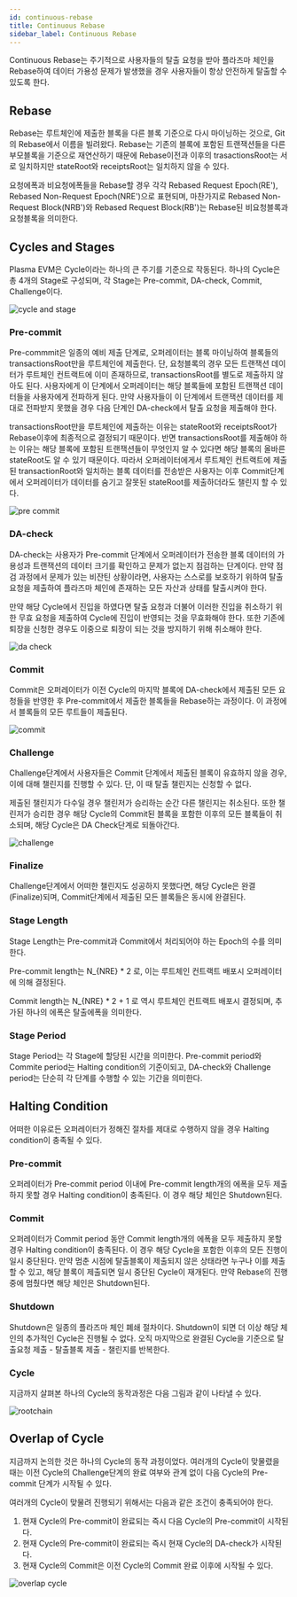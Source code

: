 ```yaml
---
id: continuous-rebase
title: Continuous Rebase
sidebar_label: Continuous Rebase
---
```


Continuous Rebase는 주기적으로 사용자들의 탈출 요청을 받아 플라즈마 체인을 Rebase하여 데이터 가용성 문제가 발생했을 경우 사용자들이 항상 안전하게 탈출할 수 있도록 한다. 


## Rebase
Rebase는 루트체인에 제출한 블록을 다른 블록 기준으로 다시 마이닝하는 것으로, Git의 Rebase에서 이름을 빌려왔다. Rebase는 기존의 블록에 포함된 트랜잭션들을 다른 부모블록을 기준으로 재연산하기 때문에 Rebase이전과 이후의 trasactionsRoot는 서로 일치하지만 stateRoot와 receiptsRoot는 일치하지 않을 수 있다.

요청에폭과 비요청에폭들을 Rebase할 경우 각각 Rebased Request Epoch(RE'), Rebased Non-Request Epoch(NRE')으로 표현되며, 마찬가지로 Rebased Non-Request Block(NRB')와 Rebased Request Block(RB')는 Rebase된 비요청블록과 요청블록을 의미한다.


## Cycles and Stages
Plasma EVM은 Cycle이라는 하나의 큰 주기를 기준으로 작동된다. 하나의 Cycle은 총 4개의 Stage로 구성되며, 각 Stage는 Pre-commit, DA-check, Commit, Challenge이다.

![cycle and stage](assets/learn_advanced_cycle.png)


### Pre-commit

Pre-commmit은 일종의 예비 제출 단계로, 오퍼레이터는 블록 마이닝하여 블록들의 transactionsRoot만을 루트체인에 제출한다. 단, 요청블록의 경우 모든 트랜잭션 데이터가 루트체인 컨트랙트에 이미 존재하므로, transactionsRoot를 별도로 제출하지 않아도 된다. 사용자에게 이 단계에서 오퍼레이터는 해당 블록들에 포함된 트랜잭션 데이터들을 사용자에게 전파하게 된다. 만약 사용자들이 이 단계에서 트랜잭션 데이터를 제대로 전파받지 못했을 경우 다음 단계인 DA-check에서 탈출 요청을 제출해야 한다. 

transactionsRoot만을 루트체인에 제출하는 이유는 stateRoot와 receiptsRoot가 Rebase이후에 최종적으로 결정되기 때문이다. 반면 transactionsRoot를 제출해야 하는 이유는 해당 블록에 포함된 트랜잭션들이 무엇인지 알 수 있다면 해당 블록의 올바른 stateRoot도 알 수 있기 때문이다. 따라서 오퍼레이터에게서 루트체인 컨트랙트에 제출된 transactionRoot와 일치하는 블록 데이터를 전송받은 사용자는 이후 Commit단계에서 오퍼레이터가 데이터를 숨기고 잘못된 stateRoot를 제출하더라도 챌린지 할 수 있다.

![pre commit](assets/learn_advanced_pre_commit.png)


### DA-check

DA-check는 사용자가 Pre-commit 단계에서 오퍼레이터가 전송한 블록 데이터의 가용성과 트랜잭션의 데이터 크기를 확인하고 문제가 없는지 점검하는 단계이다. 만약 점검 과정에서 문제가 있는 비잔틴 상황이라면, 사용자는 스스로를 보호하기 위하여 탈출 요청을 제출하여 플라즈마 체인에 존재하는 모든 자산과 상태를 탈출시켜야 한다.

만약 해당 Cycle에서 진입을 하였다면 탈출 요청과 더불어 이러한 진입을 취소하기 위한 무효 요청을 제출하여 Cycle에 진입이 반영되는 것을 무효화해야 한다. 또한 기존에 퇴장을 신청한 경우도 이중으로 퇴장이 되는 것을 방지하기 위해 취소해야 한다.


![da check](assets/learn_advanced_da_check.png)


### Commit
Commit은 오퍼레이터가 이전 Cycle의 마지막 블록에 DA-check에서 제출된 모든 요청들을 반영한 후 Pre-commit에서 제출한 블록들을 Rebase하는 과정이다. 이 과정에서 블록들의 모든 루트들이 제출된다.

![commit](assets/learn_advanced_commit.png)


### Challenge
Challenge단계에서 사용자들은 Commit 단계에서 제출된 블록이 유효하지 않을 경우, 이에 대해 챌린지를 진행할 수 있다. 단, 이 때 탈출 챌린지는 신청할 수 없다.

제출된 챌린지가 다수일 경우 챌린저가 승리하는 순간 다른 챌린지는 취소된다. 또한 챌린저가 승리한 경우 해당 Cycle의 Commit된 블록을 포함한 이후의 모든 블록들이 취소되며, 해당 Cycle은 DA Check단계로 되돌아간다. 

![challenge](assets/learn_advanced_challenge.png)


### Finalize
Challenge단계에서 어떠한 챌린지도 성공하지 못했다면, 해당 Cycle은 완결(Finalize)되며, Commit단계에서 제출된 모든 블록들은 동시에 완결된다.

### Stage Length
Stage Length는 Pre-commit과 Commit에서 처리되어야 하는 Epoch의 수를 의미한다.


Pre-commit length는 N_{NRE} * 2 로, 이는 루트체인 컨트랙트 배포시 오퍼레이터에 의해 결정된다. 

Commit length는 N_{NRE} * 2 + 1 로 역시 루트체인 컨트랙트 배포시 결정되며, 추가된 하나의 에폭은 탈출에폭을 의미한다.



### Stage Period
Stage Period는 각 Stage에 할당된 시간을 의미한다. Pre-commit period와 Commite period는 Halting condition의 기준이되고, DA-check와 Challenge period는 단순히 각 단계를 수행할 수 있는 기간을 의미한다.

## Halting Condition
어떠한 이유로든 오퍼레이터가 정해진 절차를 제대로 수행하지 않을 경우 Halting condition이 충족될 수 있다.

### Pre-commit
오퍼레이터가 Pre-commit period 이내에 Pre-commit length개의 에폭을 모두 제출하지 못할 경우 Halting condition이 충족된다. 이 경우 해당 체인은 Shutdown된다.


### Commit
오퍼레이터가 Commit period 동안 Commit length개의 에폭을 모두 제출하지 못할 경우 Halting condition이 충족된다. 이 경우 해당 Cycle을 포함한 이후의 모든 진행이 일시 중단된다. 만약 멈춘 시점에 탈출블록이 제출되지 않은 상태라면 누구나 이를 제출할 수 있고, 해당 블록이 제출되면 일시 중단된 Cycle이 재개된다. 만약 Rebase의 진행중에 멈췄다면 해당 체인은 Shutdown된다.



### Shutdown
Shutdown은 일종의 플라즈마 체인 폐쇄 절차이다. Shutdown이 되면 더 이상 해당 체인의 추가적인 Cycle은 진행될 수 없다. 오직 마지막으로 완결된 Cycle을 기준으로 탈출요청 제출 - 탈출블록 제출 - 챌린지를 반복한다.


### Cycle
지금까지 살펴본 하나의 Cycle의 동작과정은 다음 그림과 같이 나타낼 수 있다.

![rootchain](assets/learn_advanced_rootchain.png)


## Overlap of Cycle

지금까지 논의한 것은 하나의 Cycle의 동작 과정이었다. 여러개의 Cycle이 맞물렸을 때는 이전 Cycle의 Challenge단계의 완료 여부와 관계 없이 다음 Cycle의 Pre-commit 단계가 시작될 수 있다.

여러개의 Cycle이 맞물려 진행되기 위해서는 다음과 같은 조건이 충족되어야 한다.

1. 현재 Cycle의 Pre-commit이 완료되는 즉시 다음 Cycle의 Pre-commit이 시작된다.
2. 현재 Cycle의 Pre-commit이 완료되는 즉시 현재 Cycle의 DA-check가 시작된다.
3. 현재 Cycle의 Commit은 이전 Cycle의 Commit 완료 이후에 시작될 수 있다.

![overlap cycle](assets/learn_advanced_overlap_cycle.png)